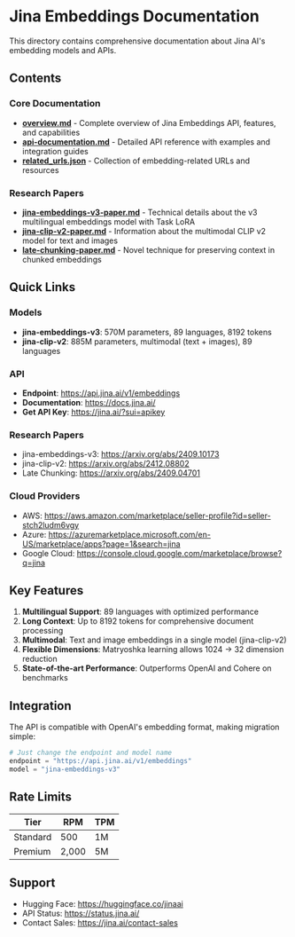 # Jina Embeddings Documentation

This directory contains comprehensive documentation about Jina AI's embedding models and APIs.

## Contents

### Core Documentation
- **[overview.md](./overview.md)** - Complete overview of Jina Embeddings API, features, and capabilities
- **[api-documentation.md](./api-documentation.md)** - Detailed API reference with examples and integration guides
- **[related_urls.json](./related_urls.json)** - Collection of embedding-related URLs and resources

### Research Papers
- **[jina-embeddings-v3-paper.md](./jina-embeddings-v3-paper.md)** - Technical details about the v3 multilingual embeddings model with Task LoRA
- **[jina-clip-v2-paper.md](./jina-clip-v2-paper.md)** - Information about the multimodal CLIP v2 model for text and images
- **[late-chunking-paper.md](./late-chunking-paper.md)** - Novel technique for preserving context in chunked embeddings

## Quick Links

### Models
- **jina-embeddings-v3**: 570M parameters, 89 languages, 8192 tokens
- **jina-clip-v2**: 885M parameters, multimodal (text + images), 89 languages

### API
- **Endpoint**: https://api.jina.ai/v1/embeddings
- **Documentation**: https://docs.jina.ai/
- **Get API Key**: https://jina.ai/?sui=apikey

### Research Papers
- jina-embeddings-v3: https://arxiv.org/abs/2409.10173
- jina-clip-v2: https://arxiv.org/abs/2412.08802
- Late Chunking: https://arxiv.org/abs/2409.04701

### Cloud Providers
- AWS: https://aws.amazon.com/marketplace/seller-profile?id=seller-stch2ludm6vgy
- Azure: https://azuremarketplace.microsoft.com/en-US/marketplace/apps?page=1&search=jina
- Google Cloud: https://console.cloud.google.com/marketplace/browse?q=jina

## Key Features

1. **Multilingual Support**: 89 languages with optimized performance
2. **Long Context**: Up to 8192 tokens for comprehensive document processing
3. **Multimodal**: Text and image embeddings in a single model (jina-clip-v2)
4. **Flexible Dimensions**: Matryoshka learning allows 1024 → 32 dimension reduction
5. **State-of-the-art Performance**: Outperforms OpenAI and Cohere on benchmarks

## Integration

The API is compatible with OpenAI's embedding format, making migration simple:
```python
# Just change the endpoint and model name
endpoint = "https://api.jina.ai/v1/embeddings"
model = "jina-embeddings-v3"
```

## Rate Limits

| Tier | RPM | TPM |
|------|-----|-----|
| Standard | 500 | 1M |
| Premium | 2,000 | 5M |

## Support

- Hugging Face: https://huggingface.co/jinaai
- API Status: https://status.jina.ai/
- Contact Sales: https://jina.ai/contact-sales